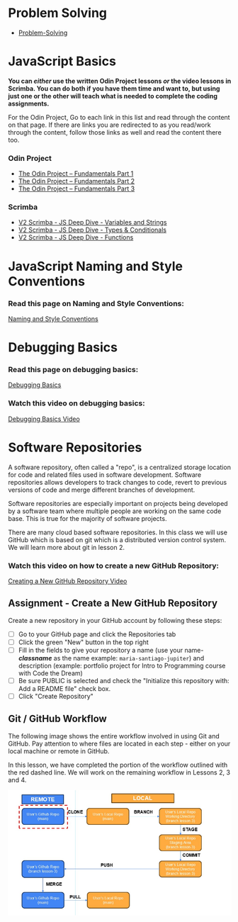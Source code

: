 # Problem Solving

- [Problem-Solving](https://github.com/Code-the-Dream-School/intro-to-programming-2026/wiki/Problem-Solving)

# JavaScript Basics

**You can _either_ use the written Odin Project lessons _or_ the video lessons in Scrimba. You can do both if you have them time and want to, but using just one or the other will teach what is needed to complete the coding assignments.**

For the Odin Project, Go to each link in this list and read through the content on that page. If there are links you are redirected to as you read/work through the content, follow those links as well and read the content there too.

### Odin Project

- [The Odin Project – Fundamentals Part 1](https://www.theodinproject.com/paths/foundations/courses/foundations/lessons/fundamentals-part-1)
- [The Odin Project – Fundamentals Part 2](https://www.theodinproject.com/paths/foundations/courses/foundations/lessons/fundamentals-part-2)
- [The Odin Project – Fundamentals Part 3](https://www.theodinproject.com/paths/foundations/courses/foundations/lessons/fundamentals-part-3)

### Scrimba

- [V2 Scrimba - JS Deep Dive - Variables and Strings](https://v2.scrimba.com/javascript-deep-dive-c0a/~04)
- [V2 Scrimba - JS Deep Dive - Types & Conditionals](https://v2.scrimba.com/javascript-deep-dive-c0a/~0g)
- [V2 Scrimba - JS Deep Dive - Functions](https://v2.scrimba.com/javascript-deep-dive-c0a/~0q)

# JavaScript Naming and Style Conventions

### Read this page on Naming and Style Conventions: ###

[Naming and Style Conventions](https://github.com/Code-the-Dream-School/intro-to-programming-2026/wiki/Naming-Conventions)

# Debugging Basics

### Read this page on debugging basics: ###

[Debugging Basics](https://github.com/Code-the-Dream-School/intro-to-programming-2026/wiki/Debugging-Basics)

### Watch this video on debugging basics: ###

[Debugging Basics Video](https://www.youtube.com/watch?v=RI_QQZlk4gk)

# Software Repositories

A software repository, often called a "repo", is a centralized storage location for code and related files used in software development. Software repositories allows developers to track changes to code, revert to previous versions of code and merge different branches of development.

Software repositories are especially important on projects being developed by a software team where multiple people are working on the same code base. This is true for the majority of software projects.

There are many cloud based software repositories. In this class we will use GitHub which is based on git which is a distributed version control system. We will learn more about git in lesson 2.

### Watch this video on how to create a new GitHub Repository: ###

[Creating a New GitHub Repository Video](https://www.youtube.com/watch?v=0AVVOi3hUmE)

## Assignment - Create a New GitHub Repository
Create a new repository in your GitHub account by following these steps:

- [ ] Go to your GitHub page and click the Repositories tab
- [ ] Click the green "New" button in the top right
- [ ] Fill in the fields to give your repository a name (use your name-**_classname_** as the name example: `maria-santiago-jupiter`) and description (example: portfolio project for Intro to Programming course with Code the Dream)
- [ ] Be sure PUBLIC is selected and check the "Initialize this repository with: Add a README file" check box.
- [ ] Click "Create Repository"

## Git / GitHub Workflow
The following image shows the entire workflow involved in using Git and GitHub.  Pay attention to where files are located in each step - either on your local machine or remote in GitHub.  

In this lesson, we have completed the portion of the workflow outlined with the red dashed line. We will work on the remaining workflow in Lessons 2, 3 and 4.

![image](https://github.com/Code-the-Dream-School/intro-to-programming-2026/blob/main/assets/Lesson01/GitFlow-Lesson01.jpg?raw=true)
